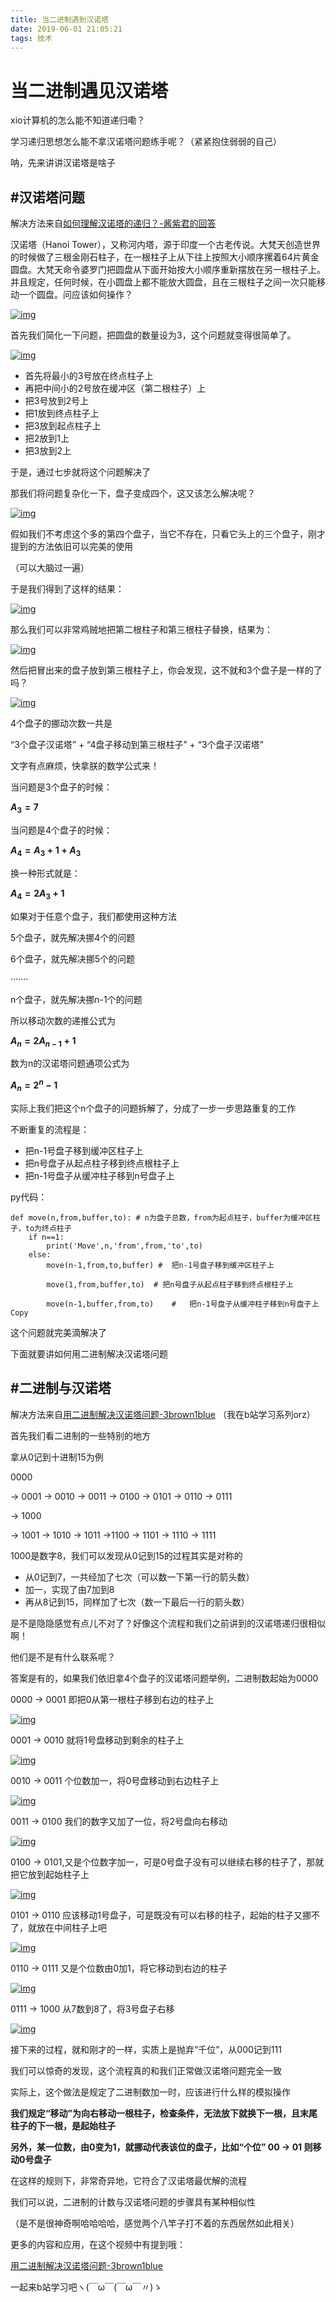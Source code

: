 ```yaml
---
title: 当二进制遇到汉诺塔
date: 2019-06-01 21:05:21
tags: 技术
---
```

# 当二进制遇见汉诺塔

xio计算机的怎么能不知道递归嘞？

学习递归思想怎么能不拿汉诺塔问题练手呢？（紧紧抱住弱弱的自己）

呐，先来讲讲汉诺塔是啥子

## #汉诺塔问题

解决方法来自[如何理解汉诺塔的递归？-酱紫君的回答](https://www.zhihu.com/question/24385418/answer/282940567)

汉诺塔（Hanoi Tower），又称河内塔，源于印度一个古老传说。大梵天创造世界的时候做了三根金刚石柱子，在一根柱子上从下往上按照大小顺序摞着64片黄金圆盘。大梵天命令婆罗门把圆盘从下面开始按大小顺序重新摆放在另一根柱子上。并且规定，任何时候，在小圆盘上都不能放大圆盘，且在三根柱子之间一次只能移动一个圆盘。问应该如何操作？

[![img](https://yijing233.com/2019/06/01/%E5%BD%93%E4%BA%8C%E8%BF%9B%E5%88%B6%E9%81%87%E5%88%B0%E6%B1%89%E8%AF%BA%E5%A1%94/hanoi.PNG)](https://yijing233.com/2019/06/01/当二进制遇到汉诺塔/hanoi.PNG)

首先我们简化一下问题，把圆盘的数量设为3，这个问题就变得很简单了。

[![img](https://yijing233.com/2019/06/01/%E5%BD%93%E4%BA%8C%E8%BF%9B%E5%88%B6%E9%81%87%E5%88%B0%E6%B1%89%E8%AF%BA%E5%A1%94/3%E4%B8%AA.gif)](https://yijing233.com/2019/06/01/当二进制遇到汉诺塔/3个.gif)

- 首先将最小的3号放在终点柱子上
- 再把中间小的2号放在缓冲区（第二根柱子）上
- 把3号放到2号上
- 把1放到终点柱子上
- 把3放到起点柱子上
- 把2放到1上
- 把3放到2上

于是，通过七步就将这个问题解决了

那我们将问题复杂化一下，盘子变成四个，这又该怎么解决呢？

[![img](https://yijing233.com/2019/06/01/%E5%BD%93%E4%BA%8C%E8%BF%9B%E5%88%B6%E9%81%87%E5%88%B0%E6%B1%89%E8%AF%BA%E5%A1%94/4%E4%B8%AA.jpg)](https://yijing233.com/2019/06/01/当二进制遇到汉诺塔/4个.jpg)

假如我们不考虑这个多的第四个盘子，当它不存在，只看它头上的三个盘子，刚才提到的方法依旧可以完美的使用

（可以大脑过一遍）

于是我们得到了这样的结果：

[![img](https://yijing233.com/2019/06/01/%E5%BD%93%E4%BA%8C%E8%BF%9B%E5%88%B6%E9%81%87%E5%88%B0%E6%B1%89%E8%AF%BA%E5%A1%94/%E5%A4%9A%E5%87%BA%E4%B8%80%E4%B8%AA.jpg)](https://yijing233.com/2019/06/01/当二进制遇到汉诺塔/多出一个.jpg)

那么我们可以非常鸡贼地把第二根柱子和第三根柱子替换，结果为：

[![img](https://yijing233.com/2019/06/01/%E5%BD%93%E4%BA%8C%E8%BF%9B%E5%88%B6%E9%81%87%E5%88%B0%E6%B1%89%E8%AF%BA%E5%A1%94/%E9%B8%A1%E8%B4%BC.jpg)](https://yijing233.com/2019/06/01/当二进制遇到汉诺塔/鸡贼.jpg)

然后把冒出来的盘子放到第三根柱子上，你会发现，这不就和3个盘子是一样的了吗？

[![img](https://yijing233.com/2019/06/01/%E5%BD%93%E4%BA%8C%E8%BF%9B%E5%88%B6%E9%81%87%E5%88%B0%E6%B1%89%E8%AF%BA%E5%A1%94/4%E4%B8%AA.gif)](https://yijing233.com/2019/06/01/当二进制遇到汉诺塔/4个.gif)

4个盘子的挪动次数一共是

“3个盘子汉诺塔” + “4盘子移动到第三根柱子” + “3个盘子汉诺塔”

文字有点麻烦，快拿朕的数学公式来！

当问题是3个盘子的时候：

**$A_3= 7$**

当问题是4个盘子的时候：

**$A_4 = A_3 + 1 + A_3$**

换一种形式就是：

**$A_4 = 2A_3 + 1$**

如果对于任意个盘子，我们都使用这种方法

5个盘子，就先解决挪4个的问题

6个盘子，就先解决挪5个的问题

·······

n个盘子，就先解决挪n-1个的问题

所以移动次数的递推公式为

**$A_n = 2A_{n-1} + 1$**

数为n的汉诺塔问题通项公式为

**$A_n = 2^n -1$**

实际上我们把这个n个盘子的问题拆解了，分成了一步一步思路重复的工作

不断重复的流程是：

- 把n-1号盘子移到缓冲区柱子上
- 把n号盘子从起点柱子移到终点根柱子上
- 把n-1号盘子从缓冲柱子移到n号盘子上

py代码：

```
def move(n,from,buffer,to): # n为盘子总数，from为起点柱子，buffer为缓冲区柱子，to为终点柱子
    if n==1:
        print('Move',n,'from',from,'to',to)
    else:
        move(n-1,from,to,buffer) #  把n-1号盘子移到缓冲区柱子上

        move(1,from,buffer,to)  # 把n号盘子从起点柱子移到终点根柱子上

        move(n-1,buffer,from,to)    #   把n-1号盘子从缓冲柱子移到n号盘子上Copy
```

这个问题就完美滴解决了

下面就要讲如何用二进制解决汉诺塔问题

## #二进制与汉诺塔

解决方法来自[用二进制解决汉诺塔问题-3brown1blue](https://www.bilibili.com/video/av7398130/)
（我在b站学习系列orz）

首先我们看二进制的一些特别的地方

拿从0记到十进制15为例

0000

-> 0001 -> 0010 -> 0011 -> 0100 -> 0101 -> 0110 -> 0111

-> 1000

-> 1001 -> 1010 -> 1011 ->1100 -> 1101 -> 1110 -> 1111

1000是数字8，我们可以发现从0记到15的过程其实是对称的

- 从0记到7，一共经加了七次（可以数一下第一行的箭头数）
- 加一，实现了由7加到8
- 再从8记到15，同样加了七次（数一下最后一行的箭头数）

是不是隐隐感觉有点儿不对了？好像这个流程和我们之前讲到的汉诺塔递归很相似啊！

他们是不是有什么联系呢？

答案是有的，如果我们依旧拿4个盘子的汉诺塔问题举例，二进制数起始为0000

0000 -> 0001 即把0从第一根柱子移到右边的柱子上

[![img](https://yijing233.com/2019/06/01/%E5%BD%93%E4%BA%8C%E8%BF%9B%E5%88%B6%E9%81%87%E5%88%B0%E6%B1%89%E8%AF%BA%E5%A1%94/0001.PNG)](https://yijing233.com/2019/06/01/当二进制遇到汉诺塔/0001.PNG)

0001 -> 0010 就将1号盘移动到剩余的柱子上

[![img](https://yijing233.com/2019/06/01/%E5%BD%93%E4%BA%8C%E8%BF%9B%E5%88%B6%E9%81%87%E5%88%B0%E6%B1%89%E8%AF%BA%E5%A1%94/0010.PNG)](https://yijing233.com/2019/06/01/当二进制遇到汉诺塔/0010.PNG)

0010 -> 0011 个位数加一，将0号盘移动到右边柱子上

[![img](https://yijing233.com/2019/06/01/%E5%BD%93%E4%BA%8C%E8%BF%9B%E5%88%B6%E9%81%87%E5%88%B0%E6%B1%89%E8%AF%BA%E5%A1%94/0011.PNG)](https://yijing233.com/2019/06/01/当二进制遇到汉诺塔/0011.PNG)

0011 -> 0100 我们的数字又加了一位，将2号盘向右移动

[![img](https://yijing233.com/2019/06/01/%E5%BD%93%E4%BA%8C%E8%BF%9B%E5%88%B6%E9%81%87%E5%88%B0%E6%B1%89%E8%AF%BA%E5%A1%94/0100.PNG)](https://yijing233.com/2019/06/01/当二进制遇到汉诺塔/0100.PNG)

0100 -> 0101,又是个位数字加一，可是0号盘子没有可以继续右移的柱子了，那就把它放到起始柱子上

[![img](https://yijing233.com/2019/06/01/%E5%BD%93%E4%BA%8C%E8%BF%9B%E5%88%B6%E9%81%87%E5%88%B0%E6%B1%89%E8%AF%BA%E5%A1%94/0101.PNG)](https://yijing233.com/2019/06/01/当二进制遇到汉诺塔/0101.PNG)

0101 -> 0110 应该移动1号盘子，可是既没有可以右移的柱子，起始的柱子又挪不了，就放在中间柱子上吧

[![img](https://yijing233.com/2019/06/01/%E5%BD%93%E4%BA%8C%E8%BF%9B%E5%88%B6%E9%81%87%E5%88%B0%E6%B1%89%E8%AF%BA%E5%A1%94/0110.PNG)](https://yijing233.com/2019/06/01/当二进制遇到汉诺塔/0110.PNG)

0110 -> 0111 又是个位数由0加1，将它移动到右边的柱子

[![img](https://yijing233.com/2019/06/01/%E5%BD%93%E4%BA%8C%E8%BF%9B%E5%88%B6%E9%81%87%E5%88%B0%E6%B1%89%E8%AF%BA%E5%A1%94/0111.PNG)](https://yijing233.com/2019/06/01/当二进制遇到汉诺塔/0111.PNG)

0111 -> 1000 从7数到8了，将3号盘子右移

[![img](https://yijing233.com/2019/06/01/%E5%BD%93%E4%BA%8C%E8%BF%9B%E5%88%B6%E9%81%87%E5%88%B0%E6%B1%89%E8%AF%BA%E5%A1%94/1000.png)](https://yijing233.com/2019/06/01/当二进制遇到汉诺塔/1000.png)

接下来的过程，就和刚才的一样，实质上是抛弃“千位”，从000记到111

我们可以惊奇的发现，这个流程真的和我们正常做汉诺塔问题完全一致

实际上，这个做法是规定了二进制数加一时，应该进行什么样的模拟操作

**我们规定“移动”为向右移动一根柱子，检查条件，无法放下就换下一根，且末尾柱子的下一根，是起始柱子**

**另外，某一位数，由0变为1，就挪动代表该位的盘子，比如“个位” 00 -> 01 则移动0号盘子**

在这样的规则下，非常奇异地，它符合了汉诺塔最优解的流程

我们可以说，二进制的计数与汉诺塔问题的步骤具有某种相似性

（是不是很神奇啊哈哈哈哈，感觉两个八竿子打不着的东西居然如此相关）

更多的内容和应用，在这个视频中有提到哦：

[用二进制解决汉诺塔问题-3brown1blue](https://www.bilibili.com/video/av7398130/)

一起来b站学习吧ヽ(￣ω￣(￣ω￣〃)ゝ